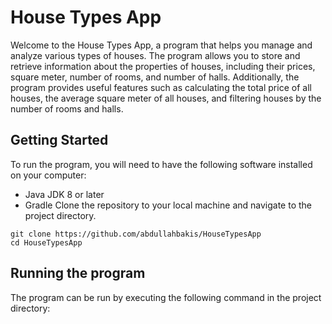 # House Types App
Welcome to the House Types App, a program that helps you manage and analyze various types of houses. The program allows you to store and retrieve information about the properties of houses, including their prices, square meter, number of rooms, and number of halls. Additionally, the program provides useful features such as calculating the total price of all houses, the average square meter of all houses, and filtering houses by the number of rooms and halls.

## Getting Started
To run the program, you will need to have the following software installed on your computer:

* Java JDK 8 or later
* Gradle
Clone the repository to your local machine and navigate to the project directory.
```
git clone https://github.com/abdullahbakis/HouseTypesApp
cd HouseTypesApp
```
## Running the program
The program can be run by executing the following command in the project directory:
